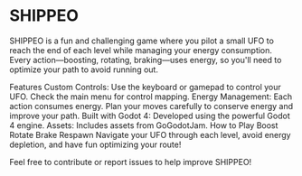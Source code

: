 # SHIPPEO
SHIPPEO is a fun and challenging game where you pilot a small UFO to reach the end of each level while managing your energy consumption.
Every action—boosting, rotating, braking—uses energy, so you'll need to optimize your path to avoid running out.

Features
Custom Controls: Use the keyboard or gamepad to control your UFO. Check the main menu for control mapping.
Energy Management: Each action consumes energy. Plan your moves carefully to conserve energy and improve your path.
Built with Godot 4: Developed using the powerful Godot 4 engine.
Assets: Includes assets from GoGodotJam.
How to Play
Boost
Rotate
Brake
Respawn
Navigate your UFO through each level, avoid energy depletion, and have fun optimizing your route!

Feel free to contribute or report issues to help improve SHIPPEO!
